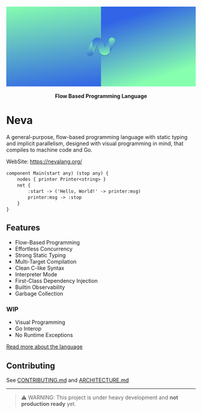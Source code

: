 ![Big Header](./assets/header/big.svg "Big header with nevalang logo")

**<p align="center">Flow Based Programming Language</p>**

# Neva

A general-purpose, flow-based programming language with static typing and implicit parallelism, designed with visual programming in mind, that compiles to machine code and Go.

WebSite: https://nevalang.org/

```neva
component Main(start any) (stop any) {
	nodes { printer Printer<string> }
	net {
		:start -> ('Hello, World!' -> printer:msg)
		printer:msg -> :stop
	}
}
```

## Features

- Flow-Based Programming
- Effortless Concurrency
- Strong Static Typing
- Multi-Target Compilation
- Clean C-like Syntax
- Interpreter Mode
- First-Class Dependency Injection
- Builtin Observability
- Garbage Collection

### WIP

- Visual Programming
- Go Interop
- No Runtime Exceptions

[Read more about the language](https://nevalang.org/docs/about)

## Contributing

See [CONTRIBUTING.md](./CONTRIBUTING.md) and [ARCHITECTURE.md](./ARCHITECTURE.md)

---

> ⚠️ WARNING: This project is under heavy development and **not production ready** yet.
